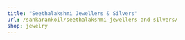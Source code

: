```yaml
---
title: "Seethalakshmi Jewellers & Silvers"
url: /sankarankoil/seethalakshmi-jewellers-and-silvers/
shop: jewelry
---
```

